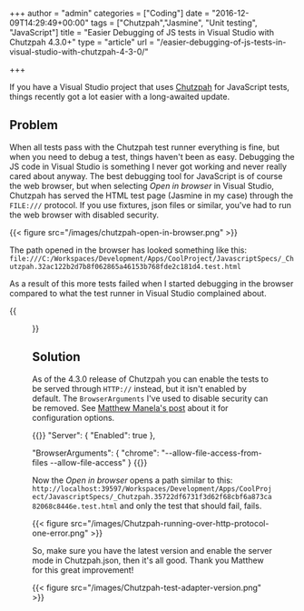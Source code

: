 +++
author = "admin"
categories = ["Coding"]
date = "2016-12-09T14:29:49+00:00"
tags = ["Chutzpah","Jasmine", "Unit testing", "JavaScript"]
title = "Easier Debugging of JS tests in Visual Studio with Chutzpah 4.3.0+"
type = "article"
url = "/easier-debugging-of-js-tests-in-visual-studio-with-chutzpah-4-3-0/"

+++

If you have a Visual Studio project that uses [Chutzpah][1] for JavaScript tests, things recently got a lot easier with a long-awaited update.

## Problem

When all tests pass with the Chutzpah test runner everything is fine, but when you need to debug a test, things haven't been as easy. Debugging the JS code in Visual Studio is something I never got working and never really cared about anyway. The best debugging tool for JavaScript is of course the web browser, but when selecting _Open in browser_ in Visual Studio, Chutzpah has served the HTML test page (Jasmine in my case) through the `FILE:///` protocol. If you use fixtures, json files or similar, you've had to run the web browser with disabled security.

{{< figure src="/images/chutzpah-open-in-browser.png" >}}

The path opened in the browser has looked something like this: `file:///C:/Workspaces/Development/Apps/CoolProject/JavascriptSpecs/_Chutzpah.32ac122b2d7b8f062865a46153b768fde2c181d4.test.html`

As a result of this more tests failed when I started debugging in the browser compared to what the test runner in Visual Studio complained about.

{{<figure src="/images/Chutzpah-running-over-file-protocol.png">}}

## Solution

As of the 4.3.0 release of Chutzpah you can enable the tests to be served through `HTTP://` instead, but it isn't enabled by default. The `BrowserArguments` I've used to disable security can be removed. See [Matthew Manela's post][2] about it for configuration options.

{{<highlight json>}}
"Server": {
  "Enabled": true
},

"BrowserArguments": { 
  "chrome": "--allow-file-access-from-files --allow-file-access"
}
{{</highlight>}}

Now the _Open in browser_ opens a path similar to this: `http://localhost:39597/Workspaces/Development/Apps/CoolProject/JavascriptSpecs/_Chutzpah.35722df6731f3d62f68cbf6a873ca82068c8446e.test.html` and only the test that should fail, fails.

{{< figure src="/images/Chutzpah-running-over-http-protocol-one-error.png" >}}

So, make sure you have the latest version and enable the server mode in Chutzpah.json, then it's all good. Thank you Matthew for this great improvement!

{{< figure src="/images/Chutzpah-test-adapter-version.png" >}}

 [1]: https://github.com/mmanela/chutzpah/releases
 [2]: http://matthewmanela.com/blog/chutzpah-4-3-0-web-server-mode